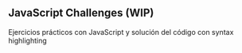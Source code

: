 ## JavaScript Challenges (WIP)
Ejercicios prácticos con JavaScript y solución del código con syntax highlighting

